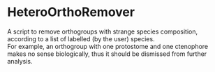 # HeteroOrthoRemover

A script to remove orthogroups with strange species composition, according to a list of labelled (by the user) species. <br>
For example, an orthogroup with one protostome and one ctenophore makes no sense biologically, thus it should be dismissed from further analysis.
